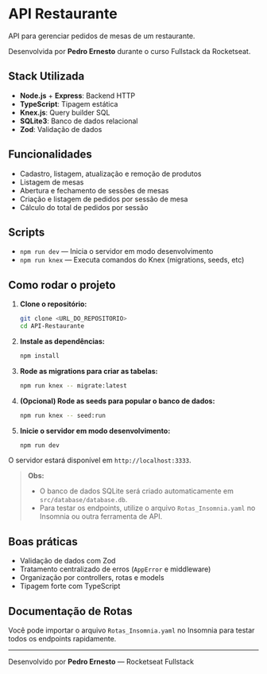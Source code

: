 # API Restaurante

API para gerenciar pedidos de mesas de um restaurante.

Desenvolvida por **Pedro Ernesto** durante o curso Fullstack da Rocketseat.

## Stack Utilizada

- **Node.js** + **Express**: Backend HTTP
- **TypeScript**: Tipagem estática
- **Knex.js**: Query builder SQL
- **SQLite3**: Banco de dados relacional
- **Zod**: Validação de dados

## Funcionalidades

- Cadastro, listagem, atualização e remoção de produtos
- Listagem de mesas
- Abertura e fechamento de sessões de mesas
- Criação e listagem de pedidos por sessão de mesa
- Cálculo do total de pedidos por sessão

## Scripts

- `npm run dev` — Inicia o servidor em modo desenvolvimento
- `npm run knex` — Executa comandos do Knex (migrations, seeds, etc)

## Como rodar o projeto

1. **Clone o repositório:**
   ```bash
   git clone <URL_DO_REPOSITORIO>
   cd API-Restaurante
   ```
2. **Instale as dependências:**
   ```bash
   npm install
   ```
3. **Rode as migrations para criar as tabelas:**
   ```bash
   npm run knex -- migrate:latest
   ```
4. **(Opcional) Rode as seeds para popular o banco de dados:**
   ```bash
   npm run knex -- seed:run
   ```
5. **Inicie o servidor em modo desenvolvimento:**
   ```bash
   npm run dev
   ```

O servidor estará disponível em `http://localhost:3333`.

> **Obs:**
> - O banco de dados SQLite será criado automaticamente em `src/database/database.db`.
> - Para testar os endpoints, utilize o arquivo `Rotas_Insomnia.yaml` no Insomnia ou outra ferramenta de API.

## Boas práticas

- Validação de dados com Zod
- Tratamento centralizado de erros (`AppError` e middleware)
- Organização por controllers, rotas e models
- Tipagem forte com TypeScript

## Documentação de Rotas

Você pode importar o arquivo `Rotas_Insomnia.yaml` no Insomnia para testar todos os endpoints rapidamente.

---

Desenvolvido por **Pedro Ernesto** — Rocketseat Fullstack 